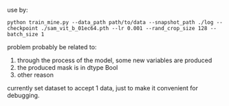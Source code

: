 use by:
```
python train_mine.py --data_path path/to/data --snapshot_path ./log --checkpoint ./sam_vit_b_01ec64.pth --lr 0.001 --rand_crop_size 128 --batch_size 1
```

problem probably be related to:
1. through the process of the model, some new variables are produced
2. the produced mask is in dtype Bool
3. other reason

currently set dataset to accept 1 data, just to make it convenient for debugging.